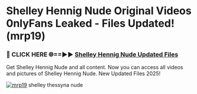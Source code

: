 # Shelley Hennig Nude Original Videos 0nlyFans Leaked - Files Updated! (mrp19)

<h3>🔴 CLICK HERE 🌐==►► <a href="https://tinyurl.com/52m3yx9h" rel="nofollow">Shelley Hennig Nude Updated Files</a></h3>

Get Shelley Hennig Nude and all content. Now you can access all videos and pictures of Shelley Hennig Nude. New Updated Files 2025!

[![mrp19](https://i.imgur.com/TnHtlc8.gif)](https://tinyurl.com/52m3yx9h)
shelley thessyna nude